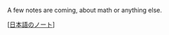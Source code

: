 A few notes are coming, about math or anything else.

[<a href="https://baconxavier.github.io/日本語diagram.drawio" target="_blank">日本語のノート</a>]
